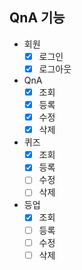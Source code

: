 ## QnA 기능 
- 회원
  - [x] 로그인
  - [x] 로그아웃
- QnA
  - [x] 조회
  - [x] 등록
  - [x] 수정
  - [x] 삭제
- 퀴즈
  - [x] 조회
  - [x] 등록
  - [ ] 수정
  - [ ] 삭제
- 등업
  - [x] 조회
  - [ ] 등록
  - [ ] 수정
  - [ ] 삭제